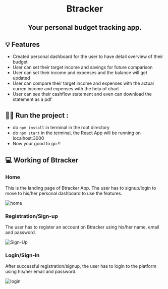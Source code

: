 <!-- # Btracker -->
<h1 align="center" id="btracker">Btracker</h1>

<h2 align="center"> Your personal budget tracking app. </h2>

## 💡 Features
- Created personal dashboard for the user to have detail overview of their budget
- User can set their target income and savings for future comparison
- User can set their income and expenses and the balance will get updated
- User can compare their target income and expenses with the actual curren income and expenses with the help of chart
- User can see their cashflow statement and even can download the statement as a pdf


## 🏃‍♀️ Run the project :
- do ```npm install``` in terminal in the root directory
- do ```npm start``` in the terminal, the React App will be running on localhost:3000
- Now your good to go !!

## 💻 Working of Btracker 

### Home 
This is the landing page of Btracker App. The user has to signup/login to move to his/her personal dashboard to use the features.

![home](https://user-images.githubusercontent.com/84982038/151601054-e519253c-21ea-41fe-9e59-6843314d4e64.png)


### Registration/Sign-up 
The user has to register an account on Btracker using his/her name, email and password.

![Sign-Up](https://user-images.githubusercontent.com/84982038/151601047-d93c861a-4853-465e-96d5-309cb836c05a.png)

### Login/Sign-in
After successful registration/signup, the user has to login to the platform using his/her email and password.

![login](https://user-images.githubusercontent.com/84982038/151600967-e1c14d27-d68e-45aa-a68e-fa7eacbe9bcf.png)


